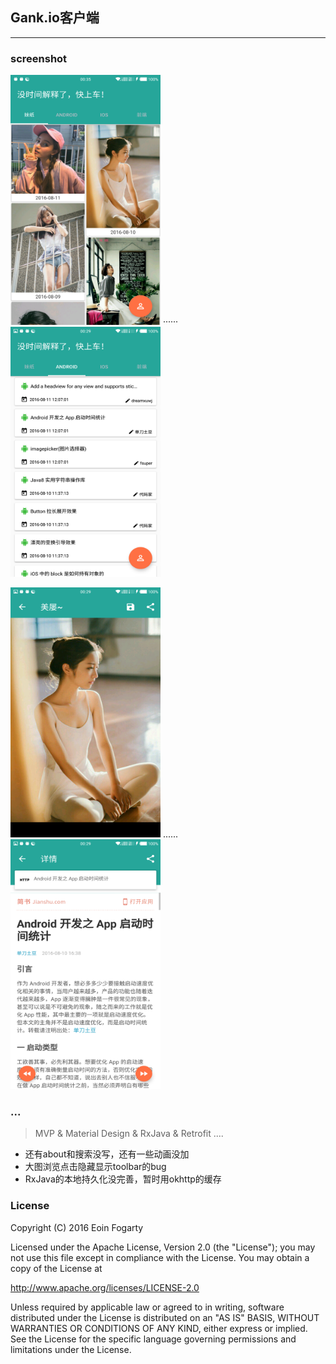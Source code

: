 ## Gank.io客户端
- ---------------------------------------
### screenshot

<img src="/screenshot/pubu.png" width="240" height="400" /> ······ <img src="/screenshot/android.png" width="240" height="400" />

<img src="/screenshot/meizhi.png" width="240" height="400" /> ...... <img src="/screenshot/web.png" width="240" height="400" />



### ...

> MVP & Material Design & RxJava & Retrofit ....


- 还有about和搜索没写，还有一些动画没加
- 大图浏览点击隐藏显示toolbar的bug
- RxJava的本地持久化没完善，暂时用okhttp的缓存




### License

  Copyright (C) 2016 Eoin Fogarty

  Licensed under the Apache License, Version 2.0 (the "License"); you may not use this file except in compliance with 
  the License. You may obtain a copy of the License at

  <http://www.apache.org/licenses/LICENSE-2.0>

  Unless required by applicable law or agreed to in writing, software distributed under the License is distributed 
  on an "AS IS" BASIS, WITHOUT WARRANTIES OR CONDITIONS OF ANY KIND, either express or implied. See the License for 
  the specific language governing permissions and limitations under the License.
